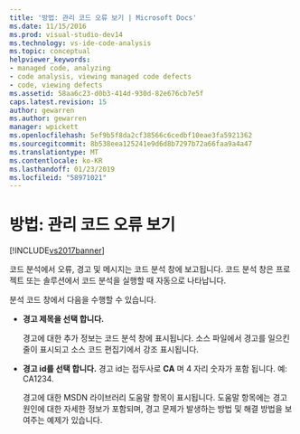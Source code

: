 ```yaml
---
title: '방법: 관리 코드 오류 보기 | Microsoft Docs'
ms.date: 11/15/2016
ms.prod: visual-studio-dev14
ms.technology: vs-ide-code-analysis
ms.topic: conceptual
helpviewer_keywords:
- managed code, analyzing
- code analysis, viewing managed code defects
- code, viewing defects
ms.assetid: 58aa6c23-d0b3-414d-930d-82e676cb7e5f
caps.latest.revision: 15
author: gewarren
ms.author: gewarren
manager: wpickett
ms.openlocfilehash: 5ef9b5f8da2cf38566c6cedbf10eae3fa5921362
ms.sourcegitcommit: 8b538eea125241e9d6d8b7297b72a66faa9a4a47
ms.translationtype: MT
ms.contentlocale: ko-KR
ms.lasthandoff: 01/23/2019
ms.locfileid: "58971021"
---
```

# <a name="how-to-view-managed-code-defects"></a>방법: 관리 코드 오류 보기
[!INCLUDE[vs2017banner](../includes/vs2017banner.md)]

코드 분석에서 오류, 경고 및 메시지는 코드 분석 창에 보고됩니다. 코드 분석 창은 프로젝트 또는 솔루션에서 코드 분석을 실행할 때 자동으로 나타납니다.  
  
 분석 코드 창에서 다음을 수행할 수 있습니다.  
  
-   **경고 제목을 선택 합니다.**  
  
     경고에 대한 추가 정보는 코드 분석 창에 표시됩니다. 소스 파일에서 경고를 일으킨 줄이 표시되고 소스 코드 편집기에서 강조 표시됩니다.  
  
-   **경고 id를 선택 합니다.** 경고 id는 접두사로 **CA** 며 4 자리 숫자가 포함 됩니다. 예: CA1234.  
  
     경고에 대한 MSDN 라이브러리 도움말 항목이 표시됩니다. 도움말 항목에는 경고 원인에 대한 자세한 정보가 포함되며, 경고 문제가 발생하는 방법 및 해결 방법을 보여주는 예제가 있습니다.
